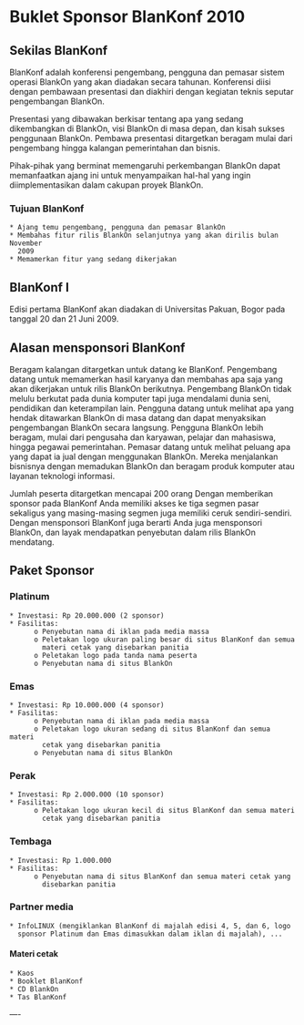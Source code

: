 # Buklet Sponsor BlanKonf 2010  

## Sekilas BlanKonf

  BlanKonf adalah konferensi pengembang, pengguna dan pemasar sistem operasi
BlankOn yang akan diadakan secara tahunan. Konferensi diisi dengan pembawaan
presentasi dan diakhiri dengan kegiatan teknis seputar pengembangan BlankOn.

  Presentasi yang dibawakan berkisar tentang apa yang sedang dikembangkan di
BlankOn, visi BlankOn di masa depan, dan kisah sukses penggunaan BlankOn.
Pembawa presentasi ditargetkan beragam mulai dari pengembang hingga kalangan
pemerintahan dan bisnis.

  Pihak-pihak yang berminat memengaruhi perkembangan BlankOn dapat memanfaatkan
ajang ini untuk menyampaikan hal-hal yang ingin diimplementasikan dalam cakupan
proyek BlankOn.


### Tujuan BlanKonf
    * Ajang temu pengembang, pengguna dan pemasar BlankOn
    * Membahas fitur rilis BlankOn selanjutnya yang akan dirilis bulan November
      2009
    * Memamerkan fitur yang sedang dikerjakan


## BlanKonf I

Edisi pertama BlanKonf akan diadakan di Universitas Pakuan, Bogor pada tanggal
20 dan 21 Juni 2009.


## Alasan mensponsori BlanKonf

  Beragam kalangan ditargetkan untuk datang ke BlanKonf. Pengembang datang untuk
memamerkan hasil karyanya dan membahas apa saja yang akan dikerjakan untuk
rilis BlankOn berikutnya. 
  Pengembang BlankOn tidak melulu berkutat pada dunia
komputer tapi juga mendalami dunia seni, pendidikan dan keterampilan lain.
Pengguna datang untuk melihat apa yang hendak ditawarkan BlankOn di masa datang
dan dapat menyaksikan pengembangan BlankOn secara langsung.
  Pengguna BlankOn lebih beragam, mulai dari pengusaha dan karyawan, pelajar dan mahasiswa, hingga
pegawai pemerintahan.
  Pemasar datang untuk melihat peluang apa yang dapat ia jual dengan menggunakan
BlankOn. Mereka menjalankan bisnisnya dengan memadukan BlankOn dan beragam
produk komputer atau layanan teknologi informasi.

  Jumlah peserta ditargetkan mencapai 200 orang
Dengan memberikan sponsor pada BlanKonf Anda memiliki akses ke tiga segmen
pasar sekaligus yang masing-masing segmen juga memiliki ceruk sendiri-sendiri.
Dengan mensponsori BlanKonf juga berarti Anda juga mensponsori BlankOn, dan
layak mendapatkan penyebutan dalam rilis BlankOn mendatang.


## Paket Sponsor
### Platinum
    * Investasi: Rp 20.000.000 (2 sponsor)
    * Fasilitas:
          o Penyebutan nama di iklan pada media massa
          o Peletakan logo ukuran paling besar di situs BlanKonf dan semua
            materi cetak yang disebarkan panitia
          o Peletakan logo pada tanda nama peserta
          o Penyebutan nama di situs BlankOn

### Emas
    * Investasi: Rp 10.000.000 (4 sponsor)
    * Fasilitas:
          o Penyebutan nama di iklan pada media massa
          o Peletakan logo ukuran sedang di situs BlanKonf dan semua materi
            cetak yang disebarkan panitia
          o Penyebutan nama di situs BlankOn

### Perak
    * Investasi: Rp 2.000.000 (10 sponsor)
    * Fasilitas:
          o Peletakan logo ukuran kecil di situs BlanKonf dan semua materi
            cetak yang disebarkan panitia

### Tembaga
    * Investasi: Rp 1.000.000
    * Fasilitas:
          o Penyebutan nama di situs BlanKonf dan semua materi cetak yang
            disebarkan panitia

### Partner media
    * InfoLINUX (mengiklankan BlanKonf di majalah edisi 4, 5, dan 6, logo
      sponsor Platinum dan Emas dimasukkan dalam iklan di majalah), ...

#### Materi cetak
    * Kaos
    * Booklet BlanKonf
    * CD BlankOn
    * Tas BlanKonf

—-






